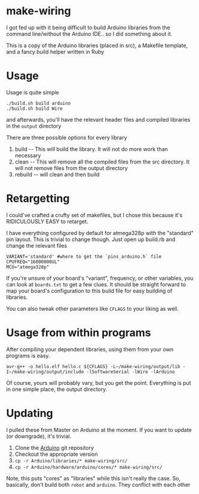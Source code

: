 make-wiring
===========

I got fed up with it being difficult to build Arduino libraries from the command line/without the Arduino IDE..
so I did something about it. 

This is a copy of the Arduino libraries (placed in src), a Makefile template, and a fancy build helper written in Ruby

# Usage

Usage is quite simple

    ./build.sh build arduino
    ./build.sh build Wire
    
and afterwards, you'll have the relevant header files and compiled libraries in the `output` directory

There are three possible options for every library

1. build -- This will build the library. It will not do more work than necessary
2. clean -- This will remove all the compiled files from the src directory. It will not remove files from the output directory
3. rebuild -- will clean and then build

# Retargetting

I could've crafted a crufty set of makefiles, but I chose this because it's RIDICULOUSLY EASY to retarget. 

I have everything configured by default for atmega328p with the "standard" pin layout. This is trivial to change though. 
Just open up build.rb and change the relevant files

    VARIANT='standard' #where to get the `pins_arduino.h` file
    CPUFREQ="16000000UL"
    MCU="atmega328p"

If you're unsure of your board's "variant", frequency, or other variables, you can look at `boards.txt` to get a few clues.
It should be straight forward to map your board's configuration to this build file for easy building of libraries.

You can also tweak other parameters like `CFLAGS` to your liking as well.

# Usage from within programs

After compiling your dependent libraries, using them from your own programs is easy.

    avr-g++ -o hello.elf hello.c ${CFLAGS} -L~/make-wiring/output/lib -I~/make-wiring/output/include -lSoftwareSerial -lWire -lArduino

Of course, yours will probably vary, but you get the point. Everything is put in one simple place, the output directory.

# Updating

I pulled these from Master on Arduino at the moment. If you want to update (or downgrade), it's trivial.

1. Clone the [Arduino](https://github.com/arduino/Arduino) git repository
2. Checkout the appropriate version
3. `cp -r Arduino/libraries/* make-wiring/src/`
4. `cp -r Arduino/hardware/arduino/cores/* make-wiring/src/`

Note, this puts "cores" as "libraries" while this isn't really the case. So, basically, don't build both `robot` and `arduino`. 
They conflict with each other
